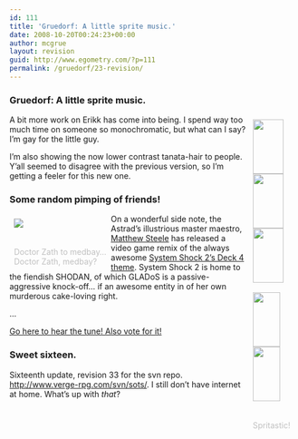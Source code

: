 ```yaml
---
id: 111
title: 'Gruedorf: A little sprite music.'
date: 2008-10-20T00:24:23+00:00
author: mcgrue
layout: revision
guid: http://www.egometry.com/?p=111
permalink: /gruedorf/23-revision/
---
```

### Gruedorf: A little sprite music.

<div style="float: right; padding: 4px; margin: 4px;">
  <img src=/files/gruedorf_challenge/016/erikk-down.gif width=54 height=96><br /> <img src=/files/gruedorf_challenge/016/erikk-left.gif width=54 height=96><br /> <img src=/files/gruedorf_challenge/016/erikk-right.gif width=54 height=96><br /> <br /> <img src=/files/gruedorf_challenge/016/tanata-down2.gif width=48 height=96><br /> <img src=/files/gruedorf_challenge/016/tanata-up2.gif width=48 height=96><br /> <span style="color: silver; font-size: -1;"><br /> <br />Spritastic!</span>
</div>

A bit more work on Erikk has come into being. I spend way too much time on someone so monochromatic, but what can I say? I&#8217;m gay for the little guy. 

I&#8217;m also showing the now lower contrast tanata-hair to people. Y&#8217;all seemed to disagree with the previous version, so I&#8217;m getting a feeler for this new one.

### Some random pimping of friends!

<div style="float: left; padding: 4px; margin: 4px;">
  <a target=_new href=http://www.vgmix.com/members/1057/audio.php><img src=/files/gruedorf_challenge/016/zath.gif></a><br /> <span style="color: silver; font-size: -1;"><br /> <br />Doctor Zath to medbay&#8230;<br />Doctor Zath, medbay?</span>
</div>

On a wonderful side note, the Astrad&#8217;s illustrious master maestro, <a href=http://zath.org target=_new>Matthew Steele</a> has released a video game remix of the always awesome <a target=_new href=http://www.vgmix.com/members/1057/audio.php>System Shock 2&#8217;s Deck 4 theme</a>. System Shock 2 is home to the fiendish SHODAN, of which GLADoS is a passive-aggressive knock-off&#8230; if an awesome entity in of her own murderous cake-loving right.

&#8230;

<a target=_new href=http://www.vgmix.com/members/1057/audio.php>Go here to hear the tune! Also vote for it!</a>

### Sweet sixteen.

Sixteenth update, revision 33 for the svn repo. <a href=http://www.verge-rpg.com/svn/sots/>http://www.verge-rpg.com/svn/sots/</a>. I still don&#8217;t have internet at home. What&#8217;s up with _that_?